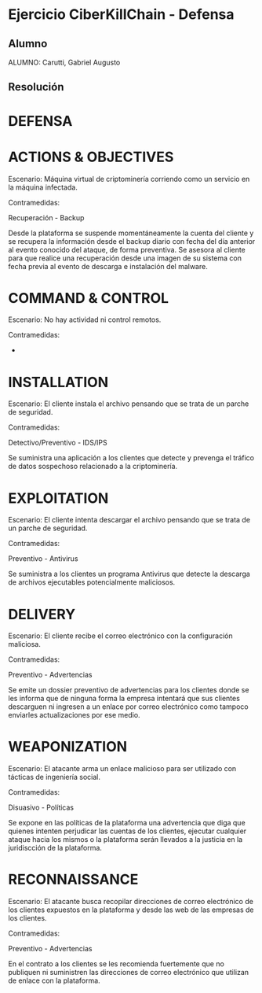 # Ejercicio CiberKillChain - Defensa

## Alumno

ALUMNO: Carutti, Gabriel Augusto


## Resolución

DEFENSA
=======

ACTIONS & OBJECTIVES
====================

Escenario: Máquina virtual de criptominería corriendo como un servicio en la máquina infectada.

Contramedidas: 

Recuperación - Backup

Desde la plataforma se suspende momentáneamente la cuenta del cliente y se recupera la información desde el backup diario con fecha del día anterior al evento conocido del ataque, de forma preventiva. Se asesora al cliente para que realice una recuperación desde una imagen de su sistema con fecha previa al evento de descarga e instalación del malware.

COMMAND & CONTROL
=================

Escenario: No hay actividad ni control remotos.

Contramedidas: 

-

INSTALLATION
============

Escenario: El cliente instala el archivo pensando que se trata de un parche de seguridad.

Contramedidas: 

Detectivo/Preventivo - IDS/IPS

Se suministra una aplicación a los clientes que detecte y prevenga el tráfico de datos sospechoso relacionado a la criptominería.

EXPLOITATION
============

Escenario: El cliente intenta descargar el archivo pensando que se trata de un parche de seguridad.

Contramedidas: 

Preventivo - Antivirus

Se suministra a los clientes un programa Antivirus que detecte la descarga de archivos ejecutables potencialmente maliciosos.

DELIVERY
========

Escenario: El cliente recibe el correo electrónico con la configuración maliciosa.

Contramedidas: 

Preventivo - Advertencias

Se emite un dossier preventivo de advertencias para los clientes donde se les informa que de ninguna forma la empresa intentará que sus clientes descarguen ni ingresen a un enlace por correo electrónico como tampoco enviarles actualizaciones por ese medio.

WEAPONIZATION
=============

Escenario: El atacante arma un enlace malicioso para ser utilizado con tácticas de ingeniería social.

Contramedidas: 

Disuasivo - Políticas

Se expone en las políticas de la plataforma una advertencia que diga que quienes intenten perjudicar las cuentas de los clientes, ejecutar cualquier ataque hacia los mismos o la plataforma serán llevados a la justicia en la juridiscción de la plataforma.

RECONNAISSANCE
==============

Escenario: El atacante busca recopilar direcciones de correo electrónico de los clientes expuestos en la plataforma y desde las web de las empresas de los clientes.

Contramedidas: 

Preventivo - Advertencias

En el contrato a los clientes se les recomienda fuertemente que no publiquen ni suministren las direcciones de correo electrónico que utilizan de enlace con la plataforma.

